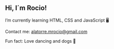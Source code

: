 ## Hi, I´m Rocio!

I’m currently learning HTML, CSS and JavaScript 🖥️

Contact me: alatorre.mrocio@gmail.com

Fun fact: Love dancing and dogs 🌠

